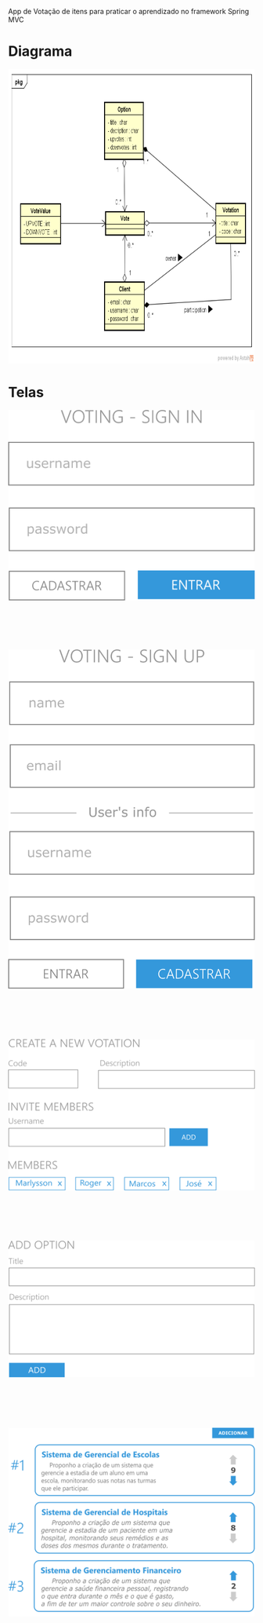 App de Votação de itens para praticar o aprendizado no framework Spring MVC

# Diagrama

<img src="docs/votation_diagram.png" width="800" height="600">

# Telas

<img src="docs/login.png" style="margin-bottom:100px" align="center">
<img src="docs/cadastro.png" style="margin-bottom:100px" >
<img src="docs/criacao.png" style="margin-bottom:100px">
<img src="docs/opcao.png" style="margin-bottom:100px">
<img src="docs/itens.png" style="margin-bottom:100px">